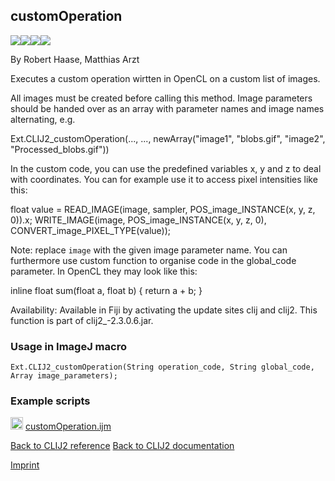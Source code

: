 ## customOperation
<img src="images/mini_empty_logo.png"/><img src="images/mini_clij2_logo.png"/><img src="images/mini_clijx_logo.png"/><img src="images/mini_empty_logo.png"/>

By Robert Haase, Matthias Arzt

Executes a custom operation wirtten in OpenCL on a custom list of images. 

All images must be created before calling this method. Image parameters should be handed over as an array with parameter names and image names alternating, e.g.

Ext.CLIJ2_customOperation(..., ..., newArray("image1", "blobs.gif", "image2", "Processed_blobs.gif"))

In the custom code, you can use the predefined variables x, y and z to deal with coordinates.
You can for example use it to access pixel intensities like this:

float value = READ_IMAGE(image, sampler, POS_image_INSTANCE(x, y, z, 0)).x;
WRITE_IMAGE(image, POS_image_INSTANCE(x, y, z, 0), CONVERT_image_PIXEL_TYPE(value));

Note: replace `image` with the given image parameter name. You can furthermore use custom function to organise code in the global_code parameter. In OpenCL they may look like this:

inline float sum(float a, float b) {
    return a + b;
}


Availability: Available in Fiji by activating the update sites clij and clij2.
This function is part of clij2_-2.3.0.6.jar.

### Usage in ImageJ macro
```
Ext.CLIJ2_customOperation(String operation_code, String global_code, Array image_parameters);
```




### Example scripts
<a href="https://github.com/clij/clij2-docs/blob/master/src/main/macro/customOperation.ijm"><img src="images/language_macro.png" height="20"/></a> [customOperation.ijm](https://github.com/clij/clij2-docs/blob/master/src/main/macro/customOperation.ijm)  


[Back to CLIJ2 reference](https://clij.github.io/clij2-docs/reference)
[Back to CLIJ2 documentation](https://clij.github.io/clij2-docs)

[Imprint](https://clij.github.io/imprint)
